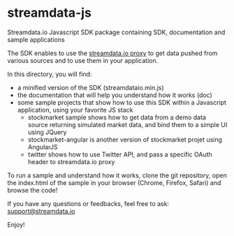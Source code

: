# streamdata-js
Streamdata.io Javascript SDK package containing SDK, documentation and sample applications

The SDK enables to use the <a href="http://streamdata.io" target="_blank">streamdata.io proxy</a> to get data pushed from various sources and to use them in your application.

In this directory, you will find:
- a minified version of the SDK (streamdataio.min.js)
- the documentation that will help you understand how it works (doc)
- some sample projects that show how to use this SDK within a Javascript application, using your favorite JS stack
  - stockmarket sample shows how to get data from a demo data source returning simulated market data, and bind them to a simple UI using JQuery
  - stockmarket-angular is another version of stockmarket projet using AngularJS
  - twitter shows how to use Twitter API, and pass a specific OAuth header to streamdata.io proxy
 
To run a sample and understand how it works, clone the git repository, open the index.html of the sample in your browser (Chrome, Firefox, Safari) and browse the code!

If you have any questions or feedbacks, feel free to ask: <a href="mailto://support@streamdata.io">support@streamdata.io</a>

Enjoy!

